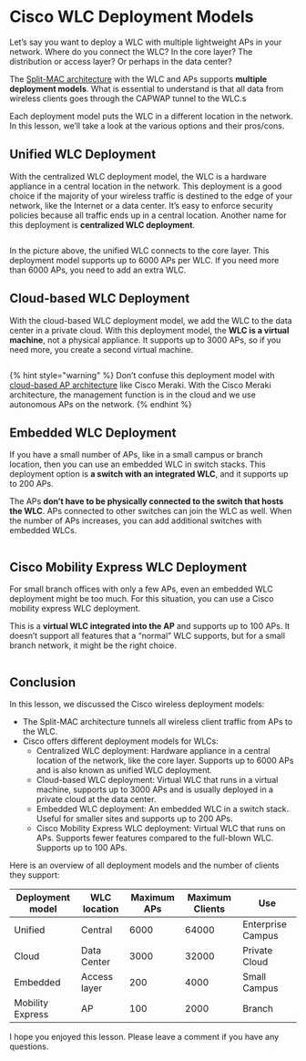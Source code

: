 # Cisco WLC Deployment Models

Let’s say you want to deploy a WLC with multiple lightweight APs in your network. Where do you connect the WLC? In the core layer? The distribution or access layer? Or perhaps in the data center?

The [Split-MAC architecture](https://networklessons.com/cisco/ccnp-encor-350-401/cisco-wireless-network-architectures) with the WLC and APs supports **multiple deployment models**. What is essential to understand is that all data from wireless clients goes through the CAPWAP tunnel to the WLC.s

Each deployment model puts the WLC in a different location in the network. In this lesson, we’ll take a look at the various options and their pros/cons.

## Unified WLC Deployment

With the centralized WLC deployment model, the WLC is a hardware appliance in a central location in the network. This deployment is a good choice if the majority of your wireless traffic is destined to the edge of your network, like the Internet or a data center. It’s easy to enforce security policies because all traffic ends up in a central location. Another name for this deployment is **centralized WLC deployment**.

<figure><img src="https://cdn.networklessons.com/wp-content/uploads/2019/11/cisco-wireless-deployment-unified-wlc.png" alt=""><figcaption></figcaption></figure>

In the picture above, the unified WLC connects to the core layer. This deployment model supports up to 6000 APs per WLC. If you need more than 6000 APs, you need to add an extra WLC.

## Cloud-based WLC Deployment

With the cloud-based WLC deployment model, we add the WLC to the data center in a private cloud. With this deployment model, the **WLC is a virtual machine**, not a physical appliance. It supports up to 3000 APs, so if you need more, you create a second virtual machine.

<figure><img src="https://cdn.networklessons.com/wp-content/uploads/2019/11/cisco-wireless-deployment-cloud-wlc.png" alt=""><figcaption></figcaption></figure>

{% hint style="warning" %}
Don’t confuse this deployment model with [cloud-based AP architecture](https://networklessons.com/cisco/ccnp-encor-350-401/cisco-wireless-network-architectures) like Cisco Meraki. With the Cisco Meraki architecture, the management function is in the cloud and we use autonomous APs on the network.
{% endhint %}

## Embedded WLC Deployment

If you have a small number of APs, like in a small campus or branch location, then you can use an embedded WLC in switch stacks. This deployment option is **a switch with an integrated WLC**, and it supports up to 200 APs.

The APs **don’t have to be physically connected to the switch that hosts the WLC**. APs connected to other switches can join the WLC as well. When the number of APs increases, you can add additional switches with embedded WLCs.

<figure><img src="https://cdn.networklessons.com/wp-content/uploads/2019/11/cisco-wireless-deployment-embedded-wlc.png" alt=""><figcaption></figcaption></figure>

## Cisco Mobility Express WLC Deployment

For small branch offices with only a few APs, even an embedded WLC deployment might be too much. For this situation, you can use a Cisco mobility express WLC deployment.

This is a **virtual WLC integrated into the AP** and supports up to 100 APs. It doesn’t support all features that a “normal” WLC supports, but for a small branch network, it might be the right choice.

<figure><img src="https://cdn.networklessons.com/wp-content/uploads/2019/11/cisco-wireless-deployment-mobility-express.png" alt=""><figcaption></figcaption></figure>

## Conclusion

In this lesson, we discussed the Cisco wireless deployment models:

* The Split-MAC architecture tunnels all wireless client traffic from APs to the WLC.
* Cisco offers different deployment models for WLCs:
  * Centralized WLC deployment: Hardware appliance in a central location of the network, like the core layer. Supports up to 6000 APs and is also known as unified WLC deployment.
  * Cloud-based WLC deployment: Virtual WLC that runs in a virtual machine, supports up to 3000 APs and is usually deployed in a private cloud at the data center.
  * Embedded WLC deployment: An embedded WLC in a switch stack. Useful for smaller sites and supports up to 200 APs.
  * Cisco Mobility Express WLC deployment: Virtual WLC that runs on APs. Supports fewer features compared to the full-blown WLC. Supports up to 100 APs.

Here is an overview of all deployment models and the number of clients they support:

| **Deployment model** | **WLC location** | **Maximum APs** | **Maximum Clients** | **Use**           |
| -------------------- | ---------------- | --------------- | ------------------- | ----------------- |
| Unified              | Central          | 6000            | 64000               | Enterprise Campus |
| Cloud                | Data Center      | 3000            | 32000               | Private Cloud     |
| Embedded             | Access layer     | 200             | 4000                | Small Campus      |
| Mobility Express     | AP               | 100             | 2000                | Branch            |

I hope you enjoyed this lesson. Please leave a comment if you have any questions.
